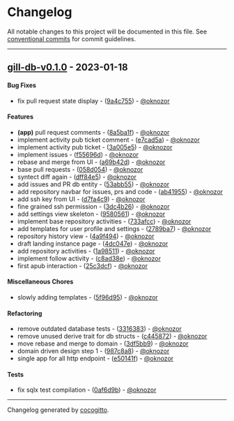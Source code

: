 # Changelog
All notable changes to this project will be documented in this file. See [conventional commits](https://www.conventionalcommits.org/) for commit guidelines.

- - -
## [gill-db-v0.1.0](https://github.com/oknozor/gill/compare/f81dee255ce5d86aad8119a44b8232153b30daca..gill-db-v0.1.0) - 2023-01-18
#### Bug Fixes
- fix pull request state display - ([9a4c755](https://github.com/oknozor/gill/commit/9a4c7551ec145fb133068a35163390895e22d14d)) - [@oknozor](https://github.com/oknozor)
#### Features
- **(app)** pull request comments - ([8a5ba1f](https://github.com/oknozor/gill/commit/8a5ba1fdbbcda93fd1690d70ccfcbddbb67db5b2)) - [@oknozor](https://github.com/oknozor)
- implement activity pub ticket comment - ([e7cad5a](https://github.com/oknozor/gill/commit/e7cad5a48d5f9ba66c20b5e0ebdefe0ca6bf88bd)) - [@oknozor](https://github.com/oknozor)
- implement activity pub ticket - ([3a005e5](https://github.com/oknozor/gill/commit/3a005e5fa703073585f8146e1592146d4a2bec9d)) - [@oknozor](https://github.com/oknozor)
- implement issues - ([f55696d](https://github.com/oknozor/gill/commit/f55696d5122e9056e545bcf554e82ee9725c08e1)) - [@oknozor](https://github.com/oknozor)
- rebase and merge from UI - ([a69b42d](https://github.com/oknozor/gill/commit/a69b42da3fd8fb350041914f065218f3505bedec)) - [@oknozor](https://github.com/oknozor)
- base pull requests - ([058d054](https://github.com/oknozor/gill/commit/058d0546320f3b184ca5096e1cde6a8bd80fe9cc)) - [@oknozor](https://github.com/oknozor)
- syntect diff again - ([dff84e5](https://github.com/oknozor/gill/commit/dff84e5c269702d09934505ff4e90a092a068143)) - [@oknozor](https://github.com/oknozor)
- add issues and PR db entity - ([53abb55](https://github.com/oknozor/gill/commit/53abb553874eea9b3cfd179c58bf3dba74f9a0c1)) - [@oknozor](https://github.com/oknozor)
- add repository navbar for issues, prs and code - ([ab41955](https://github.com/oknozor/gill/commit/ab419552f2e00995349ad0a334e254ce2c6f763c)) - [@oknozor](https://github.com/oknozor)
- add ssh key from UI - ([d7fa4c9](https://github.com/oknozor/gill/commit/d7fa4c9a751ca6cc46cd6ec5bd7292fb67c76c23)) - [@oknozor](https://github.com/oknozor)
- fine grained ssh permission - ([3dc4b26](https://github.com/oknozor/gill/commit/3dc4b26f7f777a921245d99e9d3d0a32aa3807ce)) - [@oknozor](https://github.com/oknozor)
- add settings view skeleton - ([9580561](https://github.com/oknozor/gill/commit/9580561876e837d0f077e7388b1341fa91700aab)) - [@oknozor](https://github.com/oknozor)
- implement base repository activities - ([733afcc](https://github.com/oknozor/gill/commit/733afcc9039a822fde766909a903c5b1fea4a09a)) - [@oknozor](https://github.com/oknozor)
- add templates for user profile and settings - ([2789ba7](https://github.com/oknozor/gill/commit/2789ba7d1b729af7e50e352f1cc20becaea41c78)) - [@oknozor](https://github.com/oknozor)
- repository history view - ([4a9f494](https://github.com/oknozor/gill/commit/4a9f4945592a083d058a729d903322ab72afd83f)) - [@oknozor](https://github.com/oknozor)
- draft landing instance page - ([4dc047e](https://github.com/oknozor/gill/commit/4dc047e3a6e2aaea22563f5d02e5f939eb3d0149)) - [@oknozor](https://github.com/oknozor)
- add repository activities - ([1a98511](https://github.com/oknozor/gill/commit/1a98511bc2837473be239eb8c777893f55cb40eb)) - [@oknozor](https://github.com/oknozor)
- implement follow activity - ([c8ad38e](https://github.com/oknozor/gill/commit/c8ad38e2eb5e607e33f36109d34c5778a9e47fed)) - [@oknozor](https://github.com/oknozor)
- first apub interaction - ([25c3dcf](https://github.com/oknozor/gill/commit/25c3dcfc265ace5599106632640565437092ed6c)) - [@oknozor](https://github.com/oknozor)
#### Miscellaneous Chores
- slowly adding templates - ([5f96d95](https://github.com/oknozor/gill/commit/5f96d9529a9aef13cc3b6034dd21683c25d797d6)) - [@oknozor](https://github.com/oknozor)
#### Refactoring
- remove outdated database tests - ([3316383](https://github.com/oknozor/gill/commit/33163836e725c3945974b05ba4f049394bf3a822)) - [@oknozor](https://github.com/oknozor)
- remove unused derive trait for db structs - ([c445872](https://github.com/oknozor/gill/commit/c445872d6bf2d43381be8616a51d2529002f9a6e)) - [@oknozor](https://github.com/oknozor)
- move rebase and merge to domain - ([3df5bb9](https://github.com/oknozor/gill/commit/3df5bb9a56cf08533f1c7cb25e6f663f03a0d151)) - [@oknozor](https://github.com/oknozor)
- domain driven design step 1 - ([987c8a8](https://github.com/oknozor/gill/commit/987c8a8053010bcfd99d56f6e73f373bedb7765e)) - [@oknozor](https://github.com/oknozor)
- single app for all http endpoint - ([e50141f](https://github.com/oknozor/gill/commit/e50141f5549ff6c050051a37fa3a00a5d055dd75)) - [@oknozor](https://github.com/oknozor)
#### Tests
- fix sqlx test compilation - ([0af6d9b](https://github.com/oknozor/gill/commit/0af6d9b001d2a86a092058e4a95736172e1d57cb)) - [@oknozor](https://github.com/oknozor)

- - -

Changelog generated by [cocogitto](https://github.com/cocogitto/cocogitto).